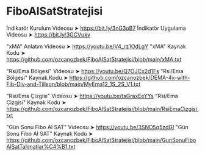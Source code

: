 # FiboAlSatStratejisi

İndikatör Kurulum Videosu ➤ https://bit.ly/3nG3oB7
İndikatör Uygulama Videosu ➤ https://bit.ly/3GCVukv

"xMA" Anlatım Videosu ➤ https://youtu.be/V4_rz1OdLgY
"xMA" Kaynak Kodu  ➤ 
https://github.com/ozcanozbek/FiboAlSatStratejisi/blob/main/xMA.txt

"Rsi/Ema Bölgesi" Videosu ➤ https://youtu.be/Q7OJCx2d1Fs
"Rsi/Ema Bölgesi" Kaynak Kodu ➤ 
https://github.com/ozcanozbek/DEMA-4x-with-Fib-Div-and-Tillson/blob/main/MyEma12_1S_2S_V1.txt

"Rsi/Ema Çizgisi" Videosu ➤ https://youtu.be/tsGraxEeYYs
"Rsi/Ema Çizgisi" Kaynak Kodu ➤ 
https://github.com/ozcanozbek/FiboAlSatStratejisi/blob/main/RsiEmaCizgisi.txt

"Gün Sonu Fibo Al SAT" Videosu  ➤ https://youtu.be/3SND5q5zdGI
"Gün Sonu Fibo Al SAT" Kaynak Kodu ➤ 
https://github.com/ozcanozbek/FiboAlSatStratejisi/blob/main/GunSonuFiboAlSatTalimatlar%C4%B1.txt
